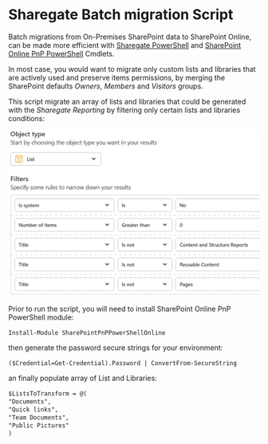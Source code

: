 # Sharegate Batch migration Script
Batch migrations from On-Premises SharePoint data to SharePoint Online, can be made more efficient with [Sharegate PowerShell](https://support-desktop.sharegate.com/hc/en-us/categories/204661007-PowerShell) and [SharePoint Online PnP PowerShell](https://docs.microsoft.com/en-us/powershell/sharepoint/sharepoint-pnp/sharepoint-pnp-cmdlets?view=sharepoint-ps) Cmdlets. 

In most case, you would want to migrate only custom lists and libraries that are actively used and preserve items permissions, by merging the SharePoint defaults *Owners*, *Members* and *Visitors* groups. 

This script migrate an array of lists and libraries that could be generated with the *Sharegate Reporting* by filtering only certain lists and libraries conditions:

![Image1](images/img1.png)

Prior to run the script, you will need to install SharePoint Online PnP PowerShell module:
```
Install-Module SharePointPnPPowerShellOnline
```
then generate the password secure strings for your environment:

```
($Credential=Get-Credential).Password | ConvertFrom-SecureString
```
an finally populate array of List and Libraries:
```
$ListsToTransform = @(
"Documents",
"Quick links",
"Team Documents",
"Public Pictures"
)
```
